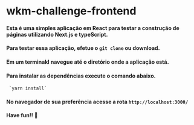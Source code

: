 # wkm-challenge-frontend

#### Esta é uma simples aplicação em React para testar a construção de páginas utilizando Next.js e typeScript.

#### Para testar essa aplicação, efetue o `git clone` ou download.

#### Em um terminakl navegue até o diretório onde a aplicação está.

#### Para instalar as dependências execute o comando abaixo.

     `yarn install`
#### No navegador de sua preferência acesse a rota `http://localhost:3000/`

#### Have fun!! 🥳
